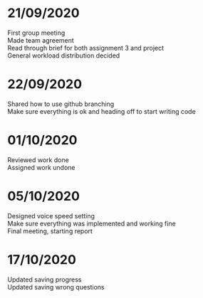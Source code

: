 # 21/09/2020
First group meeting\
Made team agreement\
Read through brief for both assignment 3 and project\
General workload distribution decided

# 22/09/2020
Shared how to use github branching\
Make sure everything is ok and heading off to start writing code

# 01/10/2020
Reviewed work done\
Assigned work undone

# 05/10/2020
Designed voice speed setting\
Make sure everything was implemented and working fine\
Final meeting, starting report

# 17/10/2020
Updated saving progress\
Updated saving wrong questions
